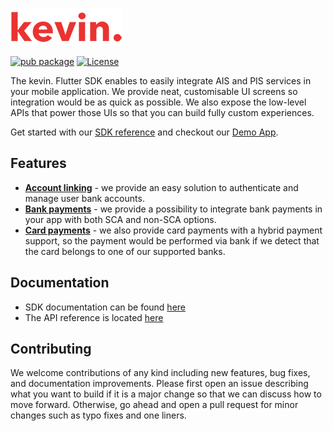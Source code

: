 ![kevin.](./logo.png)

[![pub package](https://img.shields.io/pub/v/kevin_flutter_core.svg)](https://pub.dev/packages/kevin_flutter_core)
[![License](https://shields.io/badge/license-MIT-blue)](https://github.com/getkevin/kevin-flutter/tree/master/packages/kevin_flutter_core/kevin_flutter_core/LICENSE)

The kevin. Flutter SDK enables to easily integrate AIS and PIS services in your mobile application. We provide neat, customisable UI screens so integration would be as quick as possible. We also expose the low-level APIs that power those UIs so that you can build fully custom experiences.

Get started with our [SDK reference](https://developer.kevin.eu/mobile/) and checkout our [Demo App](https://github.com/getkevin/kevin-flutter/tree/master/example).

## Features

- [**Account linking**](https://pub.dev/packages/kevin_flutter_accounts) - we provide an easy solution to authenticate and manage user bank accounts.
- [**Bank payments**](https://pub.dev/packages/kevin_flutter_in_app_payments) - we provide a possibility to integrate bank payments in your app with both SCA and non-SCA options.
- [**Card payments**](https://pub.dev/packages/kevin_flutter_in_app_payments) - we also provide card payments with a hybrid payment support, so the payment would be performed via bank if we detect that the card belongs to one of our supported banks.

## Documentation

- SDK documentation can be found [here](https://developer.kevin.eu/mobile/)
- The API reference is located [here](https://docs.kevin.eu/)

## Contributing

We welcome contributions of any kind including new features, bug fixes, and documentation improvements. Please first open an issue describing what you want to build if it is a major change so that we can discuss how to move forward. Otherwise, go ahead and open a pull request for minor changes such as typo fixes and one liners.
